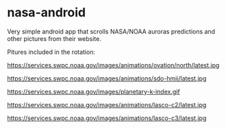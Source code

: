 # nasa-android

Very simple android app that scrolls NASA/NOAA auroras predictions and other pictures from their website.

Pitures included in the rotation:

https://services.swpc.noaa.gov/images/animations/ovation/north/latest.jpg

https://services.swpc.noaa.gov/images/animations/sdo-hmii/latest.jpg

https://services.swpc.noaa.gov/images/planetary-k-index.gif

https://services.swpc.noaa.gov/images/animations/lasco-c2/latest.jpg

https://services.swpc.noaa.gov/images/animations/lasco-c3/latest.jpg
